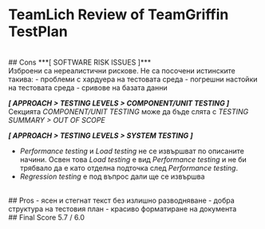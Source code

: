 ﻿# TeamLich Review of TeamGriffin TestPlan


<br>
## Cons
***[ SOFTWARE RISK ISSUES ]***
<br>Изброени са нереалистични рискове. Не са посочени истинските такива:
- проблеми с хардуера на тестовата среда
- погрешни настойки на тестовата среда
- сривове на базата данни


***[ APPROACH > TESTING LEVELS > COMPONENT/UNIT TESTING ]***
<br>Секцията *COMPONENT/UNIT TESTING* може да бъде слята с *TESTING SUMMARY > OUT OF SCOPE*


***[ APPROACH > TESTING LEVELS > SYSTEM TESTING ]***
- *Performance testing* и *Load testing* не се извършват по описаните начини. Освен това *Load testing* е вид *Performance testing* и не би трябвало да е като отделна подточка след *Performance testing*.
- *Regression testing* е под въпрос дали ще се извършва


<br>
## Pros
- ясен и стегнат текст без излишно разводняване
- добра структура на тестовия план
- красиво форматиране на документа


<br>
## Final Score
5.7 / 6.0